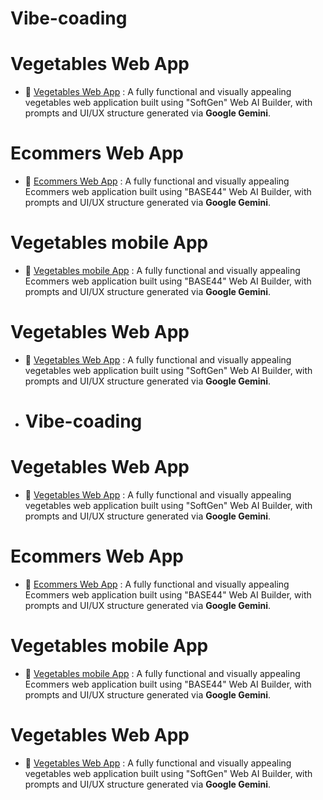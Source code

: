 # Vibe-coading

#  Vegetables Web App
- 🔗 [Vegetables Web App](https://sg-0d264005-7ab3-4c11-bea2-1e3a36e9.vercel.app/) : A fully functional and visually appealing vegetables web application built using "SoftGen" Web AI Builder, with prompts and UI/UX structure generated via **Google Gemini**.
# Ecommers Web App
- 🔗 [Ecommers Web App](https://app--trend-luxe-bc9bb6fb.base44.app/) : A fully functional and visually appealing Ecommers web application built using "BASE44" Web AI Builder, with prompts and UI/UX structure generated via **Google Gemini**.
# Vegetables mobile App
- 🔗 [Vegetables mobile App](http://freshveggie-online-organic-vegetable-store.rork.app/) : A fully functional and visually appealing Ecommers web application built using "BASE44" Web AI Builder, with prompts and UI/UX structure generated via **Google Gemini**.
#  Vegetables Web App
- 🔗 [Vegetables Web App](https://chat.qwen.ai/s/deploy/0846a588-16a4-4140-b7c8-71c601633f80) : A fully functional and visually appealing vegetables web application built using "SoftGen" Web AI Builder, with prompts and UI/UX structure generated via **Google Gemini**.
- # Vibe-coading

#  Vegetables Web App
- 🔗 [Vegetables Web App](https://sg-0d264005-7ab3-4c11-bea2-1e3a36e9.vercel.app/) : A fully functional and visually appealing vegetables web application built using "SoftGen" Web AI Builder, with prompts and UI/UX structure generated via **Google Gemini**.
# Ecommers Web App
- 🔗 [Ecommers Web App](https://app--trend-luxe-bc9bb6fb.base44.app/) : A fully functional and visually appealing Ecommers web application built using "BASE44" Web AI Builder, with prompts and UI/UX structure generated via **Google Gemini**.
# Vegetables mobile App
- 🔗 [Vegetables mobile App](http://freshveggie-online-organic-vegetable-store.rork.app/) : A fully functional and visually appealing Ecommers web application built using "BASE44" Web AI Builder, with prompts and UI/UX structure generated via **Google Gemini**.
#  Vegetables Web App
- 🔗 [Vegetables Web App](https://chat.qwen.ai/s/deploy/0846a588-16a4-4140-b7c8-71c601633f80) : A fully functional and visually appealing vegetables web application built using "SoftGen" Web AI Builder, with prompts and UI/UX structure generated via **Google Gemini**.


